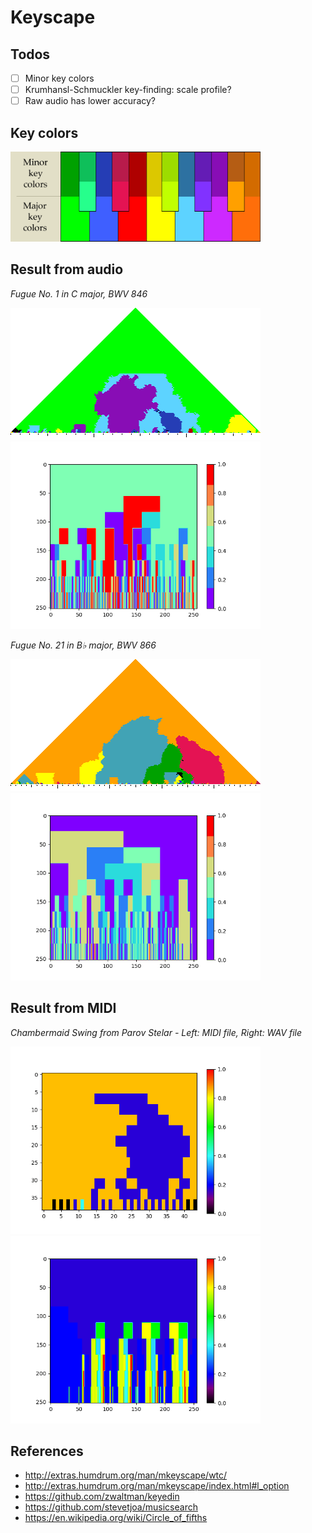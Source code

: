 # Keyscape

## Todos
- [ ] Minor key colors
- [ ] Krumhansl-Schmuckler key-finding: scale profile?
- [ ] Raw audio has lower accuracy?

## Key colors

<p float="left">
    <img src="./pix/default-colormap.png" width=400 />
</p>

## Result from audio

<p>
    <em>Fugue No. 1 in C major, BWV 846</em>
</p>
<p float="left">
    <img src="./pix/wtc1f01.png" width=400 />
    <img src="./pix/BWV846.png" width=400 />
</p>

<p>
    <em>Fugue No. 21 in B♭ major, BWV 866</em>
</p>
<p float="left">
    <img src="./pix/wtc1f21.png" width=400 />
    <img src="./pix/BWV866.png" width=400 />
</p>

## Result from MIDI

<p>
    <em>Chambermaid Swing from Parov Stelar - Left: MIDI file, Right: WAV file</em>
</p>
<p float="left">
    <img src="./pix/Chambermaid_Swing.png" width=400 />
    <img src="./pix/Chambermaid_Swing_Audio.png" width=400 />
</p>

## References
* http://extras.humdrum.org/man/mkeyscape/wtc/
* http://extras.humdrum.org/man/mkeyscape/index.html#l_option
* https://github.com/zwaltman/keyedin
* https://github.com/stevetjoa/musicsearch
* https://en.wikipedia.org/wiki/Circle_of_fifths
